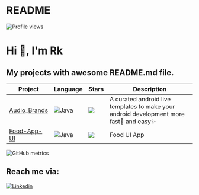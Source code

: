 # README
![Profile views](https://gpvc.arturio.dev/RajkumarPrajapati001)  

# Hi 👋, I'm Rk

## **My projects** with awesome README.md file.

Project | Language | Stars | Description
------- | -------- | ----- | -----------
[Audio_Brands](https://github.com/RajkumarPrajapati001/Audio_Brands) | <img alt="Java" src="https://img.shields.io/badge/java-%23ED8B00.svg?&style=for-the-badge&logo=java&logoColor=white"/> | ![](https://badgen.net/github/stars/RajkumarPrajapati001/Audio_Brands) | A curated android live templates to make your android development more fast🚀 and easy✨
[Food-App-UI](https://github.com/RajkumarPrajapati001/Food-App-UI) | <img alt="Java" src="https://img.shields.io/badge/java-%23ED8B00.svg?&style=for-the-badge&logo=java&logoColor=white"/> | ![](https://github.com/RajkumarPrajapati001/Food-App-UI) | Food UI App



![GitHub metrics](https://metrics.lecoq.io/RajkumarPrajapati001)  


## Reach me via:

[![Linkedin](https://img.shields.io/badge/LinkedIn-blue.svg?style=for-the-badge&logo=linkedin)](https://www.linkedin.com/in/rajkumarprajapati/)

